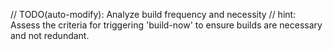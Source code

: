 // TODO(auto-modify): Analyze build frequency and necessity
// hint: Assess the criteria for triggering 'build-now' to ensure builds are necessary and not redundant.
